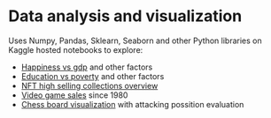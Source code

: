 # Data analysis and visualization

Uses Numpy, Pandas, Sklearn, Seaborn and other Python libraries on Kaggle hosted notebooks to explore:

- [Happiness vs gdp](https://www.kaggle.com/code/pologonz/linearregression) and other factors
- [Education vs poverty](https://www.kaggle.com/code/pologonz/studentperformance) and other factors
- [NFT high selling collections overview](https://www.kaggle.com/code/pologonz/nftcollections)
- [Video game sales](https://www.kaggle.com/code/pologonz/vg-stats) since 1980
- [Chess board visualization](https://www.kaggle.com/code/pologonz/chess-board) with attacking possition evaluation

